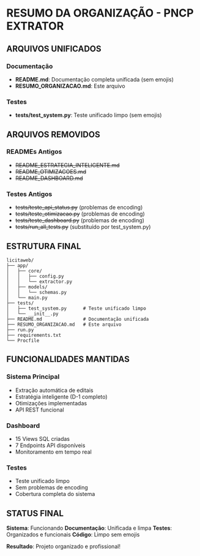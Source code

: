 # RESUMO DA ORGANIZAÇÃO - PNCP EXTRATOR

## ARQUIVOS UNIFICADOS

### Documentação
- **README.md**: Documentação completa unificada (sem emojis)
- **RESUMO_ORGANIZACAO.md**: Este arquivo

### Testes
- **tests/test_system.py**: Teste unificado limpo (sem emojis)

## ARQUIVOS REMOVIDOS

### READMEs Antigos
- ~~README_ESTRATEGIA_INTELIGENTE.md~~
- ~~README_OTIMIZACOES.md~~
- ~~README_DASHBOARD.md~~

### Testes Antigos
- ~~tests/teste_api_status.py~~ (problemas de encoding)
- ~~tests/teste_otimizacao.py~~ (problemas de encoding)
- ~~tests/teste_dashboard.py~~ (problemas de encoding)
- ~~tests/run_all_tests.py~~ (substituído por test_system.py)

## ESTRUTURA FINAL

```
licitaweb/
├── app/
│   ├── core/
│   │   ├── config.py
│   │   └── extractor.py
│   ├── models/
│   │   └── schemas.py
│   └── main.py
├── tests/
│   ├── test_system.py      # Teste unificado limpo
│   └── __init__.py
├── README.md               # Documentação unificada
├── RESUMO_ORGANIZACAO.md   # Este arquivo
├── run.py
├── requirements.txt
└── Procfile
```

## FUNCIONALIDADES MANTIDAS

### Sistema Principal
- Extração automática de editais
- Estratégia inteligente (D-1 completo)
- Otimizações implementadas
- API REST funcional

### Dashboard
- 15 Views SQL criadas
- 7 Endpoints API disponíveis
- Monitoramento em tempo real

### Testes
- Teste unificado limpo
- Sem problemas de encoding
- Cobertura completa do sistema

## STATUS FINAL

**Sistema**: Funcionando
**Documentação**: Unificada e limpa
**Testes**: Organizados e funcionais
**Código**: Limpo sem emojis

**Resultado**: Projeto organizado e profissional! 